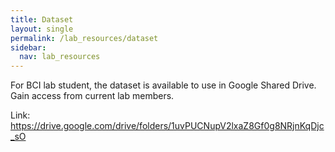```yaml
---
title: Dataset
layout: single
permalink: /lab_resources/dataset
sidebar:
  nav: lab_resources
---
```


For BCI lab student, the dataset is available to use in Google Shared Drive. Gain access from current lab members.

Link: <https://drive.google.com/drive/folders/1uvPUCNupV2lxaZ8Gf0g8NRjnKqDjc_sO>